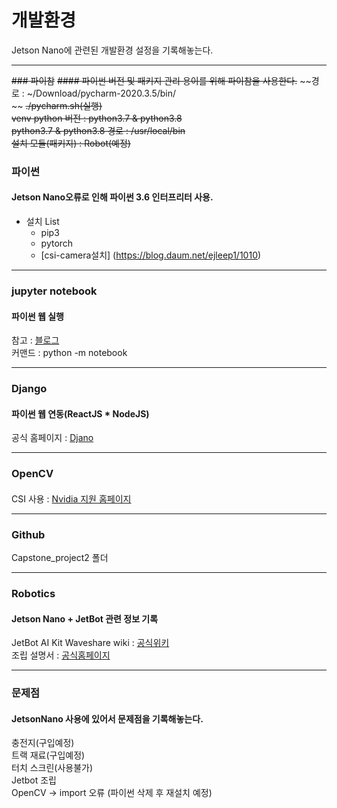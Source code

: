 # 개발환경
Jetson Nano에 관련된 개발환경 설정을 기록해놓는다.

<hr>

~~### 파이참~~
~~#### 파이썬 버전 및 패키지 관리 용이를 위해 파이참을 사용한다.~~
~~경로 : ~/Download/pycharm-2020.3.5/bin/ <br>~~
~~./pycharm.sh(실행) <br>~~
~~venv python 버전 : python3.7 & python3.8 <br>~~
~~python3.7 & python3.8 경로 : /usr/local/bin <br>~~
~~설치 모듈(패키지) : Robot(예정) <br>~~


### 파이썬
#### Jetson Nano오류로 인해 파이썬 3.6 인터프리터 사용.
 - 설치 List
   - pip3
   - pytorch
   - [csi-camera설치] (https://blog.daum.net/ejleep1/1010)

<hr>

### jupyter notebook
#### 파이썬 웹 실행
참고 : [블로그](https://austcoconut.tistory.com/entry/%EB%AC%B4%EC%9E%91%EC%A0%95-%EB%94%B0%EB%9D%BC-%ED%95%98%EA%B8%B0-LinuxUbuntu%EC%97%90%EC%84%9C-Jupyer-Notebook-%EC%84%9C%EB%B2%84-%ED%99%98%EA%B2%BD-%EA%B5%AC%EC%B6%95) <br>
커맨드 : python -m notebook <br>

<hr>

### Django
#### 파이썬 웹 연동(ReactJS * NodeJS)
공식 홈페이지 : [Djano](https://docs.djangoproject.com/ko/3.1/intro/) <br>

<hr>

### OpenCV
####
CSI 사용 : [Nvidia 지원 홈페이지](https://developer.nvidia.com/embedded/learn/tutorials/first-picture-csi-usb-camera#CameraGuide-SupportedCameras)

<hr>

### Github
Capstone_project2 폴더 <br>

<hr>

### Robotics
#### Jetson Nano + JetBot 관련 정보 기록
JetBot AI Kit Waveshare wiki : [공식위키](https://www.waveshare.com/wiki/JetBot_AI_Kit) <br>
조립 설명서 : [공식홈페이지](https://www.waveshare.com/wiki/JetBot_AI_Kit_Assemble_Manual) <br>

<hr>

### 문제점
#### JetsonNano 사용에 있어서 문제점을 기록해놓는다.
충전지(구입예정) <br>
트랙 재료(구입예정) <br>
터치 스크린(사용불가) <br>
Jetbot 조립 <br>
OpenCV -> import 오류 (파이썬 삭제 후 재설치 예정) <br>
